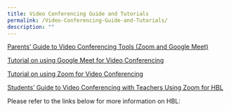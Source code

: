 ```yaml
---
title: Video Conferencing Guide and Tutorials
permalink: /Video-Conferencing-Guide-and-Tutorials/
description: ""
---
```

[Parents’ Guide to Video Conferencing Tools (Zoom and Google Meet)](https://hongwen.moe.edu.sg/wp-content/uploads/2020/04/Parents-Guide-to-Video-Conferencing-Tools.pdf)

[Tutorial on using Google Meet for Video Conferencing](https://youtu.be/zss4Y8WLX4w)

[Tutorial on using Zoom for Video Conferencing](https://youtu.be/vyzqKksj9n4)

[Students’ Guide to Video Conferencing with Teachers Using Zoom for HBL](https://hongwen.moe.edu.sg/wp-content/uploads/2020/04/Students-Guide-to-Video-Conferencing-with-Teachers-Using-Zoom-for-HBL-MOE-ETD-Version-20March2020.pdf)

Please refer to the links below for more information on HBL: